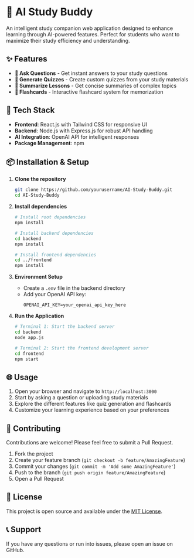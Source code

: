 # 🤖 AI Study Buddy

An intelligent study companion web application designed to enhance learning through AI-powered features. Perfect for students who want to maximize their study efficiency and understanding.

## ✨ Features

- **💬 Ask Questions** - Get instant answers to your study questions
- **📝 Generate Quizzes** - Create custom quizzes from your study materials
- **📖 Summarize Lessons** - Get concise summaries of complex topics
- **🧠 Flashcards** - Interactive flashcard system for memorization

## 🚀 Tech Stack

- **Frontend**: React.js with Tailwind CSS for responsive UI
- **Backend**: Node.js with Express.js for robust API handling
- **AI Integration**: OpenAI API for intelligent responses
- **Package Management**: npm

## 📦 Installation & Setup

1. **Clone the repository**
   ```bash
   git clone https://github.com/yourusername/AI-Study-Buddy.git
   cd AI-Study-Buddy
   ```

2. **Install dependencies**
   ```bash
   # Install root dependencies
   npm install
   
   # Install backend dependencies
   cd backend
   npm install
   
   # Install frontend dependencies
   cd ../frontend
   npm install
   ```

3. **Environment Setup**
   - Create a `.env` file in the backend directory
   - Add your OpenAI API key:
     ```
     OPENAI_API_KEY=your_openai_api_key_here
     ```

4. **Run the Application**
   ```bash
   # Terminal 1: Start the backend server
   cd backend
   node app.js
   
   # Terminal 2: Start the frontend development server
   cd frontend
   npm start
   ```

## 🌐 Usage

1. Open your browser and navigate to `http://localhost:3000`
2. Start by asking a question or uploading study materials
3. Explore the different features like quiz generation and flashcards
4. Customize your learning experience based on your preferences

## 🤝 Contributing

Contributions are welcome! Please feel free to submit a Pull Request.

1. Fork the project
2. Create your feature branch (`git checkout -b feature/AmazingFeature`)
3. Commit your changes (`git commit -m 'Add some AmazingFeature'`)
4. Push to the branch (`git push origin feature/AmazingFeature`)
5. Open a Pull Request

## 📝 License

This project is open source and available under the [MIT License](LICENSE).

## 📞 Support

If you have any questions or run into issues, please open an issue on GitHub.
